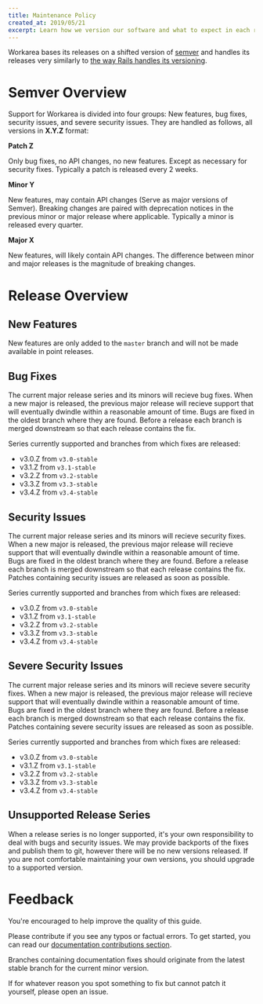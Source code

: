 ```yaml
---
title: Maintenance Policy 
created_at: 2019/05/21
excerpt: Learn how we version our software and what to expect in each release. 
---
```


Workarea bases its releases on a shifted version of [semver](http://semver.org/) and handles its releases very similarly to [the way Rails handles its versioning](https://guides.rubyonrails.org/maintenance_policy.html).

# Semver Overview

Support for Workarea is divided into four groups: New features, bug fixes, security issues, and severe security issues. They are handled as follows, all versions in __X.Y.Z__ format: 

__Patch Z__

Only bug fixes, no API changes, no new features. Except as necessary for security fixes. Typically a patch is released every 2 weeks.

__Minor Y__

New features, may contain API changes (Serve as major versions of Semver). Breaking changes are paired with deprecation notices in the previous minor or major release where applicable. Typically a minor is released every quarter.

__Major X__

New features, will likely contain API changes. The difference between minor and major releases is the magnitude of breaking changes.

# Release Overview

## New Features

New features are only added to the `master` branch and will not be made available in point releases.

## Bug Fixes

The current major release series and its minors will recieve bug fixes. When a new major is released, the previous major release will recieve support that will eventually dwindle within a reasonable amount of time. Bugs are fixed in the oldest branch where they are found. Before a release each branch is merged downstream so that each release contains the fix.

Series currently supported and branches from which fixes are released:

* v3.0.Z from `v3.0-stable`
* v3.1.Z from `v3.1-stable`
* v3.2.Z from `v3.2-stable`
* v3.3.Z from `v3.3-stable`
* v3.4.Z from `v3.4-stable`

## Security Issues

The current major release series and its minors will recieve security fixes. When a new major is released, the previous major release will recieve support that will eventually dwindle within a reasonable amount of time. Bugs are fixed in the oldest branch where they are found. Before a release each branch is merged downstream so that each release contains the fix. Patches containing security issues are released as soon as possible.

Series currently supported and branches from which fixes are released:

* v3.0.Z from `v3.0-stable`
* v3.1.Z from `v3.1-stable`
* v3.2.Z from `v3.2-stable`
* v3.3.Z from `v3.3-stable`
* v3.4.Z from `v3.4-stable`

## Severe Security Issues

The current major release series and its minors will recieve severe security fixes. When a new major is released, the previous major release will recieve support that will eventually dwindle within a reasonable amount of time. Bugs are fixed in the oldest branch where they are found. Before a release each branch is merged downstream so that each release contains the fix. Patches containing severe security issues are released as soon as possible.

Series currently supported and branches from which fixes are released:

* v3.0.Z from `v3.0-stable`
* v3.1.Z from `v3.1-stable`
* v3.2.Z from `v3.2-stable`
* v3.3.Z from `v3.3-stable`
* v3.4.Z from `v3.4-stable`

## Unsupported Release Series

When a release series is no longer supported, it's your own responsibility to deal with bugs and security issues. We may provide backports of the fixes and publish them to git, however there will be no new versions released. If you are not comfortable maintaining your own versions, you should upgrade to a supported version.

# Feedback

You're encouraged to help improve the quality of this guide.

Please contribute if you see any typos or factual errors. To get started, you can read our [documentation contributions section](/articles/contribute-documentation.html).

Branches containing documentation fixes should originate from the latest stable branch for the current minor version.

If for whatever reason you spot something to fix but cannot patch it yourself, please open an issue.
